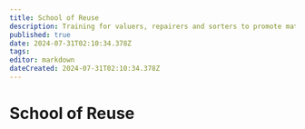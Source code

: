 ```yaml
---
title: School of Reuse
description: Training for valuers, repairers and sorters to promote material reuse
published: true
date: 2024-07-31T02:10:34.378Z
tags: 
editor: markdown
dateCreated: 2024-07-31T02:10:34.378Z
---
```


# School of Reuse


